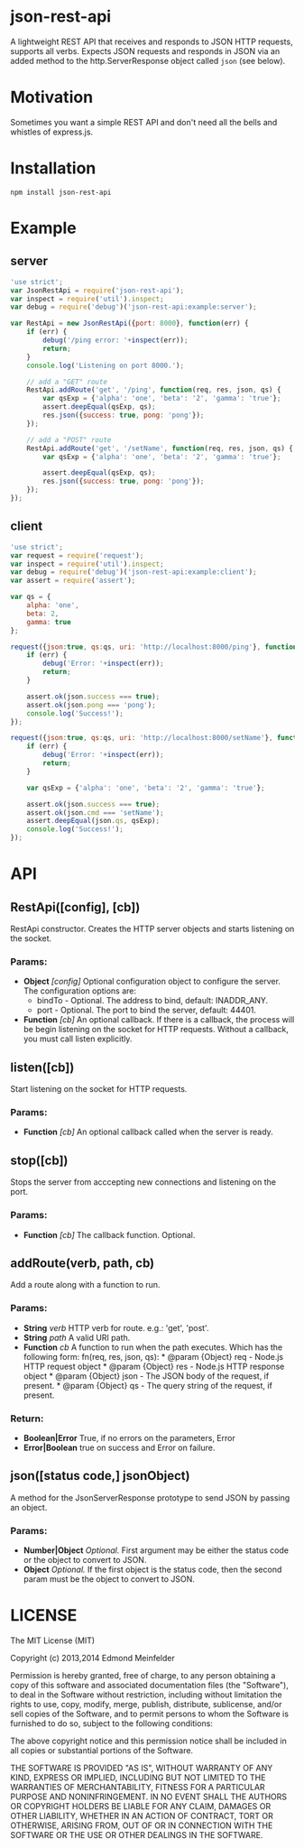 json-rest-api
=============
A lightweight REST API that receives and responds to JSON HTTP requests,
supports all verbs. Expects JSON requests and responds in JSON via an added
method to the http.ServerResponse object called `json` (see below).

# Motivation
Sometimes you want a simple REST API and don't need all the bells and whistles
of express.js.

# Installation

    npm install json-rest-api

# Example

## server

```JavaScript
'use strict';
var JsonRestApi = require('json-rest-api');
var inspect = require('util').inspect;
var debug = require('debug')('json-rest-api:example:server');

var RestApi = new JsonRestApi({port: 8000}, function(err) {
    if (err) {
        debug('/ping error: '+inspect(err));
        return;
    }
    console.log('Listening on port 8000.');

    // add a "GET" route
    RestApi.addRoute('get', '/ping', function(req, res, json, qs) {
        var qsExp = {'alpha': 'one', 'beta': '2', 'gamma': 'true'};
        assert.deepEqual(qsExp, qs);
        res.json({success: true, pong: 'pong'});
    });

    // add a "POST" route
    RestApi.addRoute('get', '/setName', function(req, res, json, qs) {
        var qsExp = {'alpha': 'one', 'beta': '2', 'gamma': 'true'};

        assert.deepEqual(qsExp, qs);
        res.json({success: true, pong: 'pong'});
    });
});
```

## client

```JavaScript
'use strict';
var request = require('request');
var inspect = require('util').inspect;
var debug = require('debug')('json-rest-api:example:client');
var assert = require('assert');

var qs = {
    alpha: 'one',
    beta: 2,
    gamma: true
};

request({json:true, qs:qs, uri: 'http://localhost:8000/ping'}, function(err, res, json) {
    if (err) {
        debug('Error: '+inspect(err));
        return;
    }

    assert.ok(json.success === true);
    assert.ok(json.pong === 'pong');
    console.log('Success!');
});

request({json:true, qs:qs, uri: 'http://localhost:8000/setName'}, function(err, res, json) {
    if (err) {
        debug('Error: '+inspect(err));
        return;
    }

    var qsExp = {'alpha': 'one', 'beta': '2', 'gamma': 'true'};

    assert.ok(json.success === true);
    assert.ok(json.cmd === 'setName');
    assert.deepEqual(json.qs, qsExp);
    console.log('Success!');
});
```

# API

## RestApi([config], [cb])
RestApi constructor. Creates the HTTP server objects and starts listening on
the socket.

### Params:
* **Object** *[config]* Optional configuration object to configure the server.
  The configuration options are:
    * bindTo - Optional. The address to bind, default: INADDR_ANY.
    * port - Optional. The port to bind the server, default: 44401.
* **Function** *[cb]* An optional callback. If there is a callback, the process
  will be begin listening on the socket for HTTP requests. Without a callback,
  you must call listen explicitly.

## listen([cb])
Start listening on the socket for HTTP requests.

### Params:
* **Function** *[cb]* An optional callback called when the server is ready.

## stop([cb])
Stops the server from acccepting new connections and listening on the port.

### Params:
* **Function** *[cb]* The callback function. Optional.

## addRoute(verb, path, cb)
Add a route along with a function to run.

### Params:
* **String** *verb* HTTP verb for route. e.g.: 'get', 'post'.
* **String** *path* A valid URI path.
* **Function** *cb* A function to run when the path executes. Which has the
  following form: fn(req, res, json, qs):
        * @param {Object} req - Node.js HTTP request object
        * @param {Object} res - Node.js HTTP response object
        * @param {Object} json - The JSON body of the request, if present.
        * @param {Object} qs - The query string of the request, if present.

### Return:
* **Boolean|Error** True, if no errors on the parameters, Error
* **Error|Boolean** true on success and Error on failure.

## json([status code,] jsonObject)
A method for the JsonServerResponse prototype to send JSON by passing an object.

### Params:
* **Number|Object** *Optional.* First argument may be either the status code or
  the object to convert to JSON.
* **Object** *Optional.* If the first object is the status code, then the second
  param must be the object to convert to JSON.

# LICENSE

The MIT License (MIT)

Copyright (c) 2013,2014 Edmond Meinfelder

Permission is hereby granted, free of charge, to any person obtaining a copy of
this software and associated documentation files (the "Software"), to deal in
the Software without restriction, including without limitation the rights to
use, copy, modify, merge, publish, distribute, sublicense, and/or sell copies of
the Software, and to permit persons to whom the Software is furnished to do so,
subject to the following conditions:

The above copyright notice and this permission notice shall be included in all
copies or substantial portions of the Software.

THE SOFTWARE IS PROVIDED "AS IS", WITHOUT WARRANTY OF ANY KIND, EXPRESS OR
IMPLIED, INCLUDING BUT NOT LIMITED TO THE WARRANTIES OF MERCHANTABILITY, FITNESS
FOR A PARTICULAR PURPOSE AND NONINFRINGEMENT. IN NO EVENT SHALL THE AUTHORS OR
COPYRIGHT HOLDERS BE LIABLE FOR ANY CLAIM, DAMAGES OR OTHER LIABILITY, WHETHER
IN AN ACTION OF CONTRACT, TORT OR OTHERWISE, ARISING FROM, OUT OF OR IN
CONNECTION WITH THE SOFTWARE OR THE USE OR OTHER DEALINGS IN THE SOFTWARE.

